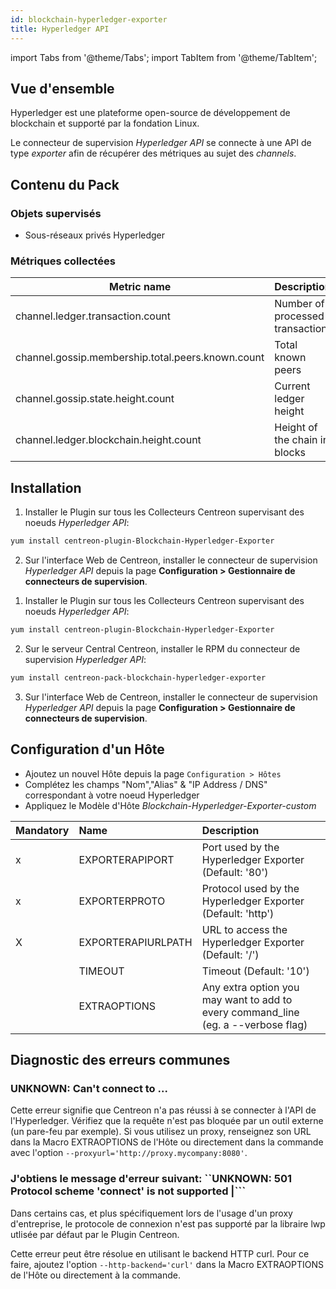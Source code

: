 ```yaml
---
id: blockchain-hyperledger-exporter
title: Hyperledger API
---
```

import Tabs from '@theme/Tabs';
import TabItem from '@theme/TabItem';


## Vue d'ensemble

Hyperledger est une plateforme open-source de développement de blockchain et 
supporté par la fondation Linux. 

Le connecteur de supervision *Hyperledger API* se connecte à une API de type *exporter* afin de 
récupérer des métriques au sujet des *channels*. 

## Contenu du Pack

### Objets supervisés 

* Sous-réseaux privés Hyperledger

### Métriques collectées

<Tabs groupId="sync">
<TabItem value="Channels" label="Channels">

| Metric name                                       | Description                     |
|-------------------------------------------------- |---------------------------------|
| channel.ledger.transaction.count                  | Number of processed transaction |
| channel.gossip.membership.total.peers.known.count | Total known peers               | 
| channel.gossip.state.height.count                 | Current ledger height           |
| channel.ledger.blockchain.height.count            | Height of the chain in blocks   |

</TabItem>
</Tabs>

## Installation 

<Tabs groupId="sync">
<TabItem value="Online License" label="Online License">

1. Installer le Plugin sur tous les Collecteurs Centreon supervisant des noeuds *Hyperledger API*:

```bash
yum install centreon-plugin-Blockchain-Hyperledger-Exporter
```

2. Sur l'interface Web de Centreon, installer le connecteur de supervision *Hyperledger API* depuis la page  **Configuration > Gestionnaire de connecteurs de supervision**.

</TabItem>
<TabItem value="Offline License" label="Offline License">

1. Installer le Plugin sur tous les Collecteurs Centreon supervisant des noeuds *Hyperledger API*:

```bash
yum install centreon-plugin-Blockchain-Hyperledger-Exporter
```

2. Sur le serveur Central Centreon, installer le RPM du connecteur de supervision *Hyperledger API*:

```bash
yum install centreon-pack-blockchain-hyperledger-exporter
```

3. Sur l'interface Web de Centreon, installer le connecteur de supervision *Hyperledger API* depuis la page  **Configuration > Gestionnaire de connecteurs de supervision**.

</TabItem>
</Tabs>

## Configuration d'un Hôte

* Ajoutez un nouvel Hôte depuis la page `Configuration > Hôtes`
* Complétez les champs "Nom","Alias" & "IP Address / DNS" correspondant à votre noeud Hyperledger
* Appliquez le Modèle d'Hôte *Blockchain-Hyperledger-Exporter-custom*

| Mandatory | Name               | Description                                                                        |
|:----------|:-------------------|:-----------------------------------------------------------------------------------|
|    x      | EXPORTERAPIPORT    | Port used by the Hyperledger Exporter (Default: '80')                              |
|    x      | EXPORTERPROTO      | Protocol used by the Hyperledger Exporter (Default: 'http')                        |
|    X      | EXPORTERAPIURLPATH | URL to access the Hyperledger Exporter (Default: '/')                              |
|           | TIMEOUT            | Timeout (Default: '10')                                                            |
|           | EXTRAOPTIONS       | Any extra option you may want to add to every command\_line (eg. a --verbose flag) |

## Diagnostic des erreurs communes

### UNKNOWN: Can't connect to ... 

Cette erreur signifie que Centreon n'a pas réussi à se connecter à l'API de 
l'Hyperledger. Vérifiez que la requête n'est pas bloquée par un outil externe
(un pare-feu par exemple). Si vous utilisez un proxy, renseignez son URL dans la
Macro EXTRAOPTIONS de l'Hôte ou directement dans la commande avec l'option 
```--proxyurl='http://proxy.mycompany:8080'```.

### J'obtiens le message d'erreur suivant:  ``UNKNOWN: 501 Protocol scheme 'connect' is not supported |```

Dans certains cas, et plus spécifiquement lors de l'usage d'un proxy 
d'entreprise, le protocole de connexion n'est pas supporté par la libraire lwp 
utlisée par défaut par le Plugin Centreon.

Cette erreur peut être résolue en utilisant le backend HTTP curl. Pour ce faire, 
ajoutez l'option ```--http-backend='curl'``` dans la Macro EXTRAOPTIONS de 
l'Hôte ou directement à la commande.
